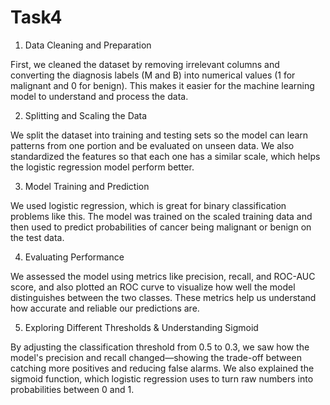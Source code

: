 # Task4
1. Data Cleaning and Preparation
   
First, we cleaned the dataset by removing irrelevant columns and converting the diagnosis labels (M and B) into numerical values (1 for malignant and 0 for benign). This makes it easier for the machine learning model to understand and process the data.

2. Splitting and Scaling the Data
   
We split the dataset into training and testing sets so the model can learn patterns from one portion and be evaluated on unseen data. We also standardized the features so that each one has a similar scale, which helps the logistic regression model perform better.

3. Model Training and Prediction
   
We used logistic regression, which is great for binary classification problems like this. The model was trained on the scaled training data and then used to predict probabilities of cancer being malignant or benign on the test data.

4. Evaluating Performance
   
We assessed the model using metrics like precision, recall, and ROC-AUC score, and also plotted an ROC curve to visualize how well the model distinguishes between the two classes. These metrics help us understand how accurate and reliable our predictions are.

5. Exploring Different Thresholds & Understanding Sigmoid
   
By adjusting the classification threshold from 0.5 to 0.3, we saw how the model's precision and recall changed—showing the trade-off between catching more positives and reducing false alarms. We also explained the sigmoid function, which logistic regression uses to turn raw numbers into probabilities between 0 and 1.
